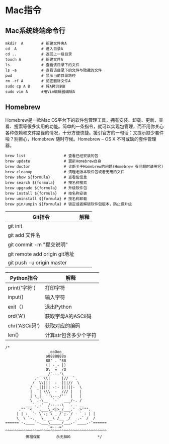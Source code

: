# Mac指令
## Mac系统终端命令行
```
mkdir  A  		# 新建文件夹A
cd  A         	# 进入目录A
cd ..         	# 返回上一级目录
touch A       	# 新建文件A
ls            	# 查看该目录下的文件
ls -a 			# 查看该目录下的文件与隐藏的文件
pwd				# 显示当前目录路径
rm -rf A		# 彻底删除文件A
sudo cp A B		# 将A拷贝到B
sudo vim A 		#用Vim编辑器编辑A
```
## Homebrew
Homebrew是一款Mac OS平台下的软件包管理工具，拥有安装、卸载、更新、查看、搜索等很多实用的功能。简单的一条指令，就可以实现包管理，而不用你关心各种依赖和文件路径的情况，十分方便快捷。援引官方的一句话：又提示缺少套件啦？别担心，Homebrew 随时守候。Homebrew – OS X 不可或缺的套件管理器。

```
brew list                 # 查看已经安装的包
brew update               # 更新Homebrew自身
brew doctor               # 诊断关于Homebrew的问题(Homebrew 有问题时请用它)
brew cleanup              # 清理老版本软件包或者无用的文件
brew show ${formula}      # 查看包信息
brew search ${formula}    # 按名称搜索
brew upgrade ${formula}   # 升级软件包
brew install ${formula}   # 按名称安装
brew uninstall ${formula} # 按名称卸载
brew pin/unpin ${formula} # 锁定或者解锁软件包版本，防止误升级

```




Git指令|解释
---------|----
git init|
git add 文件名|
git commit -m "提交说明"|
git remote add origin git地址|
git push -u origin master|





Python指令|解释
---------|----
print('字符')|打印字符
input()|输入字符
exit（）|退出Python
ord('A') |获取字母A的ASCii码
chr('ASCii码')|获取对应的编码
len()|计算str包含多少个字符


```
/*
                   _ooOoo_
                  o8888888o
                  88" . "88
                  (| -_- |)
                  O\  =  /O
               ____/`---'\____
             .'  \\|     |//  `.
            /  \\|||  :  |||//  \
           /  _||||| -:- |||||-  \
           |   | \\\  -  /// |   |
           | \_|  ''\---/''  |   |
           \  .-\__  `-`  ___/-. /
         ___`. .'  /--.--\  `. . __
      ."" '<  `.___\_<|>_/___.'  >'"".
     | | :  `- \`.;`\ _ /`;.`/ - ` : | |
     \  \ `-.   \_ __\ /__ _/   .-` /  /
======`-.____`-.___\_____/___.-`____.-'======
                   `=---='
^^^^^^^^^^^^^^^^^^^^^^^^^^^^^^^^^^^^^^^^^^^^^
         佛祖保佑       永无BUG            */
```
